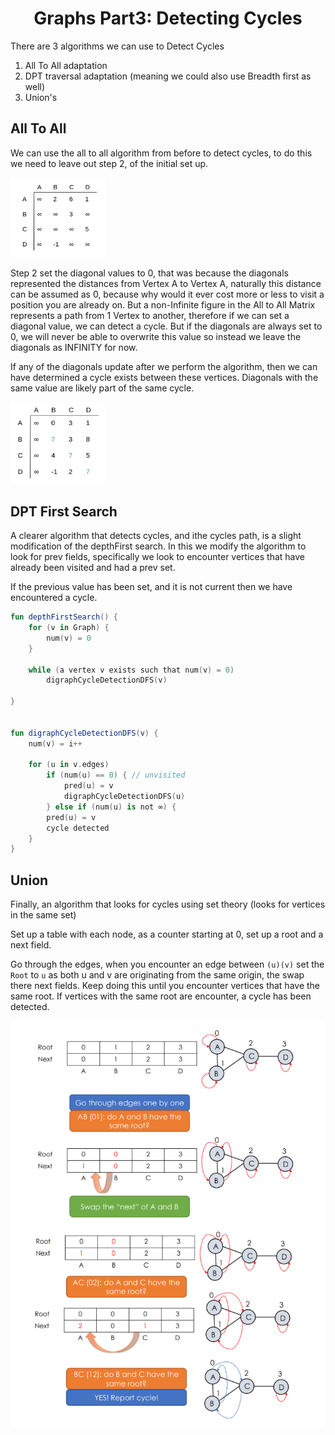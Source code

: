 <div align="center"><h1> Graphs Part3: Detecting Cycles </h1></div>

There are 3 algorithms we can use to Detect Cycles

1. All To All adaptation
2. DPT traversal adaptation (meaning we could also use Breadth first as well)
3. Union's

## All To All

We can use the all to all algorithm from before to detect cycles, to do this we need to leave out step 2, of the initial
set up.

<img src="images/all_to_all_excluding_2.png" alt="all to all excluding step 2" width="30%">

Step 2 set the diagonal values to 0, that was because the diagonals represented the distances from Vertex A to Vertex A,
naturally this distance can be assumed as 0, because why would it ever cost more or less to visit a position you are
already on. But a non-Infinite figure in the All to All Matrix represents a path from 1 Vertex to another, therefore if
we can set a diagonal value, we can detect a cycle. But if the diagonals are always set to 0, we will never be able to
overwrite this value so instead we leave the diagonals as INFINITY for now.

If any of the diagonals update after we perform the algorithm, then we can have determined a cycle exists between these
vertices. Diagonals with the same value are likely part of the same cycle.

<img src="images/all_to_all_diagonals.png" alt="all to all diagonals" width="30%">

## DPT First Search

A clearer algorithm that detects cycles, and ithe cycles path, is a slight modification of the depthFirst search. In
this we modify the algorithm to look for prev fields, specifically we look to encounter vertices that have already been
visited and had a prev set.

If the previous value has been set, and it is not current then we have encountered a cycle.

```kotlin
fun depthFirstSearch() {
    for (v in Graph) {
        num(v) = 0
    }

    while (a vertex v exists such that num(v) = 0)
        digraphCycleDetectionDFS(v)

}


fun digraphCycleDetectionDFS(v) {
    num(v) = i++

    for (u in v.edges)
        if (num(u) == 0) { // unvisited 
            pred(u) = v
            digraphCycleDetectionDFS(u)
        } else if (num(u) is not ∞) {
        pred(u) = v
        cycle detected
    }
}
```

## Union

Finally, an algorithm that looks for cycles using set theory (looks for vertices in the same set)

Set up a table with each node, as a counter starting at 0, set up a root and a next field.

Go through the edges, when you encounter an edge between `(u)(v)` set the `Root` to `u` as both u and v are originating
from the same origin, the swap there next fields. Keep doing this until you encounter vertices that have the same root.
If vertices with the same root are encounter, a cycle has been detected.

<img src="images/union.png" alt="union">

